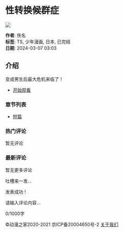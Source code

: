 # 性转换候群症

![](https://images.dmzj.com/webpic/18/wkanfgjasxsfgas202437.jpg)

**作者**: 佚名  
**标签**: TS, 少年漫画, 日本, 已完结  
**日期**: 2024-03-07 03:03  

## 介绍
变成男生后最大危机来临了！

- [开始观看](https://www.dmzj.com/view/73793/146167.html)

### 章节列表
- [短篇](https://www.dmzj.com/view/73793/146167.html)

### 热门评论
暂无评论

### 最新评论
暂无更多评论

吐槽来一发...

发表成功 !

请输入评论内容...

0/1000字

©动漫之家2020-2021 京ICP备20004650号-2 [关于我们](https://www.dmzj.com/aboutus/aboutus.html)